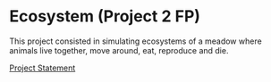 # Ecosystem (Project 2 FP)

This project consisted in simulating ecosystems of a meadow where animals live together, move around, eat, reproduce and die.

[Project Statement](docs/statement.pdf)
